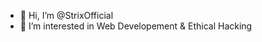 - 👋 Hi, I’m @StrixOfficial
- 👀 I’m interested in Web Developement & Ethical Hacking


<!---
StrixOfficial/StrixOfficial is a ✨ special ✨ repository because its `README.md` (this file) appears on your GitHub profile.
You can click the Preview link to take a look at your changes.
--->
